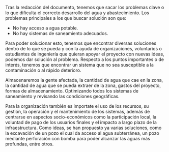 Tras la redacción del documento, tenemos que sacar los problemas clave o lo que dificulta el correcto desarrollo del agua y abastecimiento. Los problemas principales a los que buscar solución son que:

  - No hay acceso a agua potable.
  - No hay sistemas de saneamiento adecuados.

Para poder solucionar esto, tenemos que encontrar diversas soluciones dentro de lo que se pueda y con la ayuda de organizaciones, voluntarios o estudiantes de ingeniería que quieran apoyar el proyecto con nuevas ideas, podemos dar solución al problema. Respecto a los puntos importantes o de interés, tenemos que encontrar un sistema que no sea susceptible a la contaminación o al rápido deterioro. 

Almacenaremos la gente afectada, la cantidad de agua que cae en la zona, la cantidad de agua que se pueda extraer de la zona, gastos del proyecto, formas de almacenamiento. Optimizando todos los sistemas de saneamiento y revisando las condiciones geográficas.

Para la organización también es importate el uso de los recursos, su gestión, la operación y el mantenimiento de los sistemas, además de centrarse en aspectos socio-económicos como la participación local, la voluntad de pago de los usuarios finales y el impacto a largo plazo de la infraestructura. Como ideas, se han propuesto ya varias soluciones, como la excavación de un pozo el cual da acceso al agua subterránea, un pozo mediante perforación con bomba para poder alcanzar las aguas más profundas, entre otros.
